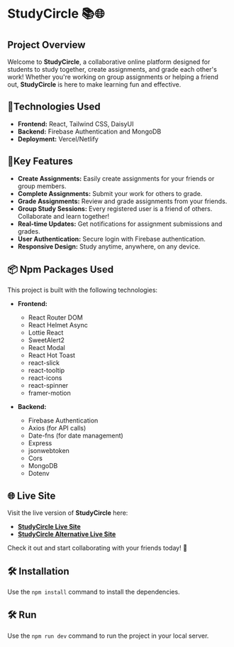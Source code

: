 # StudyCircle 📚🌐

## Project Overview

Welcome to **StudyCircle**, a collaborative online platform designed for students to study together, create assignments, and grade each other's work! Whether you're working on group assignments or helping a friend out, **StudyCircle** is here to make learning fun and effective.

## 🚀Technologies Used

- **Frontend:** React, Tailwind CSS, DaisyUI
- **Backend:** Firebase Authentication and MongoDB
- **Deployment:** Vercel/Netlify

## 🚀Key Features

- **Create Assignments:** Easily create assignments for your friends or group members.
- **Complete Assignments:** Submit your work for others to grade.
- **Grade Assignments:** Review and grade assignments from your friends.
- **Group Study Sessions:** Every registered user is a friend of others. Collaborate and learn together!
- **Real-time Updates:** Get notifications for assignment submissions and grades.
- **User Authentication:** Secure login with Firebase authentication.
- **Responsive Design:** Study anytime, anywhere, on any device.

## 📦 Npm Packages Used

This project is built with the following technologies:

- **Frontend:**

  - React Router DOM
  - React Helmet Async
  - Lottie React
  - SweetAlert2
  - React Modal
  - React Hot Toast
  - react-slick
  - react-tooltip
  - react-icons
  - react-spinner
  - framer-motion

- **Backend:**
  - Firebase Authentication
  - Axios (for API calls)
  - Date-fns (for date management)
  - Express
  - jsonwebtoken
  - Cors
  - MongoDB
  - Dotenv
 
  
## 🌐 Live Site

Visit the live version of **StudyCircle** here:

- [**StudyCircle Live Site**](https://study-circle-face7.web.app/)
- [**StudyCircle Alternative Live Site**](https://study-circle.netlify.app/)

Check it out and start collaborating with your friends today! 🚀
 
  ## 🛠️ Installation
Use the `npm install` command to install the dependencies.

## 🛠️ Run
Use the `npm run dev` command to run the project in your local server.

